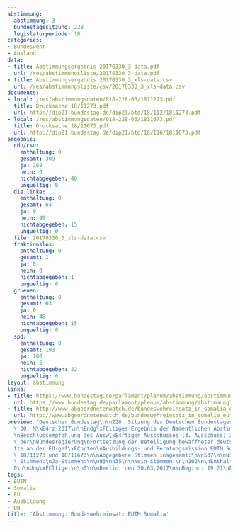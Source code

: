 ```yaml
---
abstimmung:
  abstimmung: 3
  bundestagssitzung: 228
  legislaturperiode: 18
categories:
- Bundeswehr
- Ausland
data:
- title: Abstimmungsergebnis 20170330_3-data.pdf
  url: /res/abstimmungsliste/20170330_3-data.pdf
- title: Abstimmungsergebnis 20170330_3_xls-data.csv
  url: /res/abstimmungsliste/csv/20170330_3_xls-data.csv
documents:
- local: /res/abstimmungsdaten/018-228-03/1811273.pdf
  title: Drucksache 18/11273.pdf
  url: http://dip21.bundestag.de/dip21/btd/18/112/1811273.pdf
- local: /res/abstimmungsdaten/018-228-03/1811673.pdf
  title: Drucksache 18/11673.pdf
  url: http://dip21.bundestag.de/dip21/btd/18/116/1811673.pdf
ergebnis:
  cdu/csu:
    enthaltung: 0
    gesamt: 309
    ja: 269
    nein: 0
    nichtabgegeben: 40
    ungueltig: 0
  die.linke:
    enthaltung: 0
    gesamt: 64
    ja: 0
    nein: 49
    nichtabgegeben: 15
    ungueltig: 0
  file: 20170330_3_xls-data.csv
  fraktionslos:
    enthaltung: 0
    gesamt: 1
    ja: 0
    nein: 0
    nichtabgegeben: 1
    ungueltig: 0
  gruenen:
    enthaltung: 0
    gesamt: 63
    ja: 0
    nein: 48
    nichtabgegeben: 15
    ungueltig: 0
  spd:
    enthaltung: 0
    gesamt: 193
    ja: 166
    nein: 5
    nichtabgegeben: 22
    ungueltig: 0
layout: abstimmung
links:
- title: https://www.bundestag.de/parlament/plenum/abstimmung/abstimmung?id=462
  url: https://www.bundestag.de/parlament/plenum/abstimmung/abstimmung?id=462
- title: http://www.abgeordnetenwatch.de/bundeswehreinsatz_in_somalia_eutm-1105-862.html
  url: http://www.abgeordnetenwatch.de/bundeswehreinsatz_in_somalia_eutm-1105-862.html
preview: "Deutscher Bundestag\n\n228. Sitzung des Deutschen Bundestages\nam Donnerstag,\
  \ 30. M\xE4rz 2017\n\nEndg\xFCltiges Ergebnis der Namentlichen Abstimmung Nr. 3\n\
  \nBeschlussempfehlung des Ausw\xE4rtigen Ausschusses (3. Ausschuss) zu dem Antrag\
  \ der\nBundesregierung\nFortsetzung der Beteiligung bewaffneter deutscher Streitkr\xE4\
  fte an der EU-gef\xFChrten\nAusbildungs- und Beratungsmission EUTM Somalia\nDrs.\
  \ 18/11273 und 18/11673\n\nAbgegebene Stimmen insgesamt:\n\n537\n\nNicht abgegebene\
  \ Stimmen:\nJa-Stimmen:\n\n93\n435\n\nNein-Stimmen:\n\n102\n\nEnthaltungen:\n\n\
  0\n\nUng\xFCltige:\n\n0\n\nBerlin, den 30.03.2017\n\nBeginn: 19:21\nEnde: 19:24\n"
tags:
- EUTM
- Somalia
- EU
- Ausbildung
- UN
title: 'Abstimmung: Bundeswehreinsatz EUTM Somalia'
---
```


